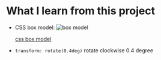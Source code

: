# What I learn from this project

- CSS box model:
  ![box model](https://developer.mozilla.org/en-US/docs/Learn/CSS/Building_blocks/The_box_model/box-model.png)

  [css box model](https://developer.mozilla.org/en-US/docs/Learn/CSS/Building_blocks/The_box_model)

- `transform: rotate(0.4deg)` rotate clockwise 0.4 degree
